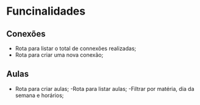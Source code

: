 # Funcinalidades

## Conexões

- Rota para listar o total de connexões realizadas;
- Rota para criar uma nova conexão;

## Aulas
- Rota para criar aulas;
-Rota para listar aulas;
    -Filtrar por matéria, dia da semana e horários;